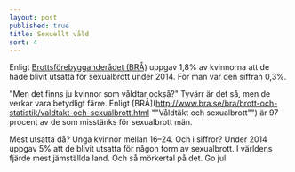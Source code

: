 ```yaml
---
layout: post
published: true
title: Sexuellt våld
sort: 4
---
```




Enligt [Brottsförebygganderådet (BRÅ)](http://www.bra.se/download/18.47fa372d1520dfb2fc51c5e2/1452520810398/2016_1_NTU_2015.pdf "Nationella Trygghetsundersökningen") uppgav 1,8% av kvinnorna att de hade blivit utsatta för sexualbrott under 2014. För män var den siffran 0,3%.

"Men det finns ju kvinnor som våldtar också?" Tyvärr är det så, men de verkar vara betydligt färre. Enligt [BRÅ](http://www.bra.se/bra/brott-och-statistik/valdtakt-och-sexualbrott.html  ""Våldtäkt och sexualbrott"") är 97 procent av de som misstänks för sexualbrott män.

Mest utsatta då? Unga kvinnor mellan 16–24. Och i siffror? Under 2014 uppgav 5% att de blivit utsatta för någon form av sexualbrott. I världens fjärde mest jämställda land. Och så mörkertal på det. Go jul.
